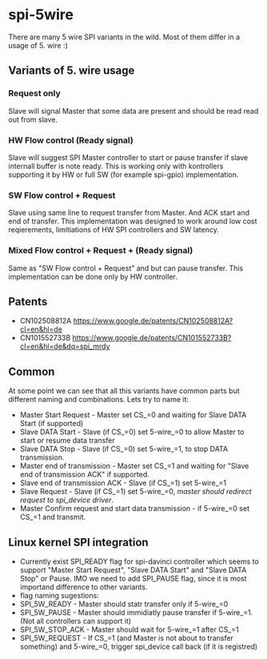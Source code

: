 # spi-5wire
There are many 5 wire SPI variants in the wild. Most of them differ in a usage of 5. wire :)

## Variants of 5. wire usage
### Request only
Slave will signal Master that some data are present and should be read read out from slave.

### HW Flow control (Ready signal)
Slave will suggest SPI Master controller to start or pause transfer if slave internall buffer is note ready.
This is working only with kontrollers supporting it by HW or full SW (for example spi-gpio) implementation.

### SW Flow control + Request
Slave using same line to request transfer from Master. And ACK start and end of transfer.
This implementation was designed to work around low cost reqierements, limitiations of HW SPI controllers and SW latency.

### Mixed Flow control + Request + (Ready signal)
Same as "SW Flow control + Request" and but can pause transfer. This implementation can be done only by HW controller.

## Patents
* CN102508812A https://www.google.de/patents/CN102508812A?cl=en&hl=de
* CN101552733B https://www.google.de/patents/CN101552733B?cl=en&hl=de&dq=spi_mrdy

## Common
At some point we can see that all this variants have common parts but different naming and combinations. Lets try to name it:
* Master Start Request - Master set CS_=0 and waiting for Slave DATA Start (if supported)
* Slave DATA Start - Slave (if CS_=0) set 5-wire_=0 to allow Master to start or resume data transfer
* Slave DATA Stop - Slave (if CS_=0) set 5-wire_=1,  to stop DATA transmission.
* Master end of transmission - Master set CS_=1 and waiting for "Slave end of transmission ACK" if supported.
* Slave end of transmission ACK - Slave (if CS_=1) set 5-wire_=1
* Slave Request - Slave (if CS_=1) set 5-wire_=0, *master should redirect request to spi_device driver*.
* Master Confirm request and start data transmission - if 5-wire_=0 set CS_=1 and transmit.

## Linux kernel SPI integration
* Currently exist SPI_READY flag for spi-davinci controller which seems to support "Master Start Request", "Slave DATA Start" and "Slave DATA Stop" or Pause. IMO we need to add SPI_PAUSE flag, since it is most importand difference to other variants.
* flag naming sugestions:
*  SPI_5W_READY - Master should statr transfer only if 5-wire_=0
*  SPI_5W_PAUSE - Master should immidiatly pause transfer if 5-wire_=1. (Not all controllers can support it)
*  SPI_5W_STOP_ACK - Master should wait for 5-wire_=1 after CS_=1
*  SPI_5W_REQUEST - If CS_=1 (and Master is not about to transfer something) and 5-wire_=0, trigger spi_device call back (if it is registred)
